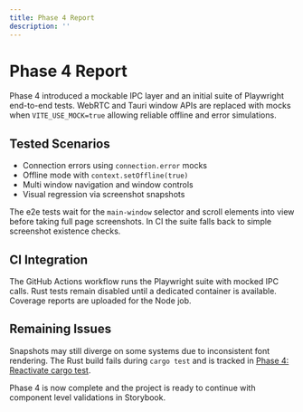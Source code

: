```yaml
---
title: Phase 4 Report
description: ''
---
```

# Phase 4 Report

Phase 4 introduced a mockable IPC layer and an initial suite of Playwright end-to-end tests. WebRTC and Tauri window APIs are replaced with mocks when `VITE_USE_MOCK=true` allowing reliable offline and error simulations.

## Tested Scenarios
- Connection errors using `connection.error` mocks
- Offline mode with `context.setOffline(true)`
- Multi window navigation and window controls
- Visual regression via screenshot snapshots

The e2e tests wait for the `main-window` selector and scroll elements into view before taking full page screenshots. In CI the suite falls back to simple screenshot existence checks.

## CI Integration
The GitHub Actions workflow runs the Playwright suite with mocked IPC calls. Rust tests remain disabled until a dedicated container is available. Coverage reports are uploaded for the Node job.

## Remaining Issues
Snapshots may still diverge on some systems due to inconsistent font rendering. The Rust build fails during `cargo test` and is tracked in [Phase 4: Reactivate cargo test](../../.github/issues/phase-4-reactivate-cargo-test.md).

Phase 4 is now complete and the project is ready to continue with component level validations in Storybook.